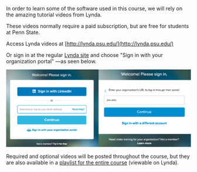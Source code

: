 In order to learn some of the software used in this course, we will rely on the amazing tutorial videos from Lynda.

These videos normally require a paid subscription, but are free for students at Penn State.

Access Lynda videos at [http://lynda.psu.edu/](http://lynda.psu.edu/)

Or sign in at the regular [Lynda site](http://lynda.com)  and choose "Sign in with your organization portal" —as seen below.

![](/assets/lynda-1.jpg)

Required and optional videos will be posted throughout the course, but they are also available in a [playlist for the entire course](http://www.lynda.com/SharedPlaylist/63450c287e9646cf91ca93de5b3dfd5a?org=psu.edu) \(viewable on Lynda\).



